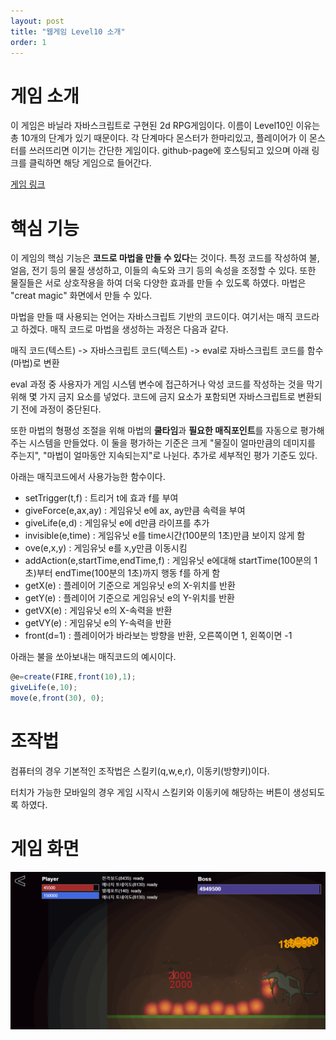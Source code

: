 ```yaml
---
layout: post
title: "웹게임 Level10 소개"
order: 1
---
```

# 게임 소개

이 게임은 바닐라 자바스크립트로 구현된 2d RPG게임이다. 이름이 Level10인 이유는 총 10개의 단계가 있기 때문이다. 각 단계마다 몬스터가 한마리있고, 플레이어가 이 몬스터를 쓰러뜨리면 이기는 간단한 게임이다. github-page에 호스팅되고 있으며 아래 링크를 클릭하면 해당 게임으로 들어간다.

[게임 링크](https://ijun17.github.io/Level10/)

# 핵심 기능

이 게임의 핵심 기능은 **코드로 마법을 만들 수 있다**는 것이다. 특정 코드를 작성하여 불, 얼음, 전기 등의 물질 생성하고, 이들의 속도와 크기 등의 속성을 조정할 수 있다. 또한 물질들은 서로 상호작용을 하여 더욱 다양한 효과를 만들 수 있도록 하였다. 마법은 "creat magic" 화면에서 만들 수 있다.

마법을 만들 때 사용되는 언어는 자바스크립트 기반의 코드이다. 여기서는 매직 코드라고 하겠다. 매직 코드로 마법을 생성하는 과정은 다음과 같다.

매직 코드(텍스트) -> 자바스크립트 코드(텍스트) -> eval로 자바스크립트 코드를 함수(마법)로 변환 

eval 과정 중 사용자가 게임 시스템 변수에 접근하거나 악성 코드를 작성하는 것을 막기위해 몇 가지 금지 요소를 넣었다. 코드에 금지 요소가 포함되면 자바스크립트로 변환되기 전에 과정이 중단된다.

또한 마법의 형평성 조절을 위해 마법의 **쿨타임**과 **필요한 매직포인트**를 자동으로 평가해주는 시스템을 만들었다. 이 둘을 평가하는 기준은 크게 "물질이 얼마만큼의 데미지를 주는지", "마법이 얼마동안 지속되는지"로 나뉜다. 추가로 세부적인 평가 기준도 있다.

아래는 매직코드에서 사용가능한 함수이다.

* setTrigger(t,f) : 트리거 t에 효과 f를 부여
* giveForce(e,ax,ay) : 게임유닛 e에 ax, ay만큼 속력을 부여
* giveLife(e,d) : 게임유닛 e에 d만큼 라이프를 추가
* invisible(e,time) : 게임유닛 e를 time시간(100분의 1초)만큼 보이지 않게 함
* ove(e,x,y) : 게임유닛 e를 x,y만큼 이동시킴
* addAction(e,startTime,endTime,f) : 게임유닛 e에대해 startTime(100분의 1초)부터 endTime(100분의 1초)까지 행동 f를 하게 함
* getX(e) : 플레이어 기준으로 게임유닛 e의 X-위치를 반환 
* getY(e) : 플레이어 기준으로 게임유닛 e의 Y-위치를 반환 
* getVX(e) : 게임유닛 e의 X-속력을 반환
* getVY(e) : 게임유닛 e의 Y-속력을 반환
* front(d=1) : 플레이어가 바라보는 방향을 반환, 오른쪽이면 1, 왼쪽이면 -1

아래는 불을 쏘아보내는 매직코드의 예시이다.

```js
@e=create(FIRE,front(10),1);
giveLife(e,10);
move(e,front(30), 0);
```

# 조작법

컴퓨터의 경우 기본적인 조작법은 스킬키(q,w,e,r), 이동키(방향키)이다.

터치가 가능한 모바일의 경우 게임 시작시 스킬키와 이동키에 해당하는 버튼이 생성되도록 하였다. 

# 게임 화면

![image](https://github.com/ijun17/Level10/blob/master/resource/readme/fight%20monster.png?raw=true)